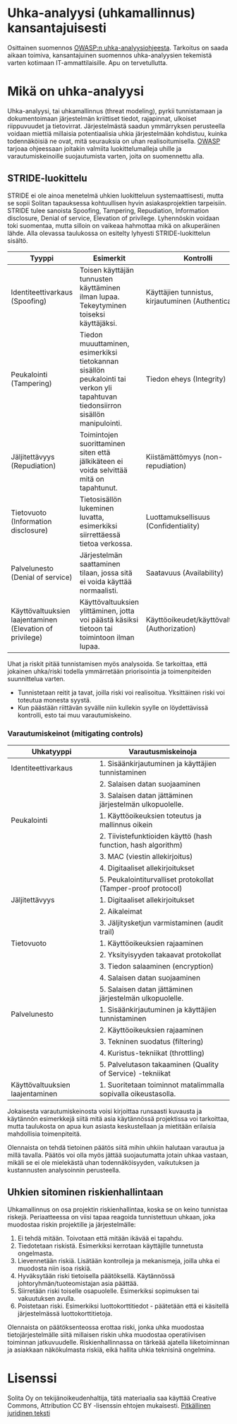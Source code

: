 # Uhka-analyysi (uhkamallinnus) kansantajuisesti

Osittainen suomennos [OWASP:n uhka-analyysiohjeesta](https://www.owasp.org/index.php/Application_Threat_Modeling). Tarkoitus on saada aikaan toimiva, kansantajuinen suomennos uhka-analyysien tekemistä varten kotimaan IT-ammattilaisille. Apu on tervetullutta.


# Mikä on uhka-analyysi 

Uhka-analyysi, tai uhkamallinnus (threat modeling), pyrkii tunnistamaan ja dokumentoimaan järjestelmän kriittiset tiedot, rajapinnat, ulkoiset riippuvuudet ja tietovirrat. Järjestelmästä saadun ymmärryksen perusteella voidaan miettiä millaisia 
potentiaalisia uhkia järjestelmään kohdistuu, kuinka todennäköisiä ne ovat, mitä seurauksia on uhan realisoitumisella. [OWASP](https://www.owasp.org) tarjoaa ohjeessaan joitakin valmiita luokittelumalleja uhille ja varautumiskeinoille
suojautumista varten, joita on suomennettu alla.

## STRIDE-luokittelu

STRIDE ei ole ainoa menetelmä uhkien luokitteluun systemaattisesti, mutta se sopii Solitan tapauksessa kohtuullisen hyvin asiakasprojektien tarpeisiin. STRIDE tulee sanoista Spoofing, Tampering, Repudiation, Information disclosure, Denial of service, Elevation of privilege. Lyhennöskin voidaan toki suomentaa, mutta silloin on vaikeaa hahmottaa mikä on alkuperäinen lähde. Alla olevassa taulukossa on esitelty lyhyesti STRIDE-luokittelun sisältö.


| Tyyppi                 | Esimerkit                                                       | Kontrolli                         |
|------------------------|-----------------------------------------------------------------|-----------------------------------|
|Identiteettivarkaus (Spoofing) | Toisen käyttäjän tunnusten käyttäminen ilman lupaa. Tekeytyminen toiseksi käyttäjäksi. | Käyttäjien tunnistus, kirjautuminen (Authentication) |
|Peukalointi (Tampering) | Tiedon muuuttaminen, esimerkiksi tietokannan sisällön peukalointi tai verkon yli tapahtuvan tiedonsiirron sisällön manipulointi. | Tiedon eheys (Integrity) |
|Jäljitettävyys (Repudiation) | Toimintojen suorittaminen siten että jälkikäteen ei voida selvittää mitä on tapahtunut. | Kiistämättömyys (non-repudiation) |  
|Tietovuoto (Information disclosure) | Tietosisällön lukeminen luvatta, esimerkiksi siirrettäessä tietoa verkossa. | Luottamuksellisuus  (Confidentiality) |
|Palvelunesto (Denial of service) | Järjestelmän saattaminen tilaan, jossa sitä ei voida käyttää normaalisti. | Saatavuus (Availability) | 
|Käyttövaltuuksien laajentaminen (Elevation of privilege) | Käyttövaltuuksien ylittäminen, jotta voi päästä käsiksi tietoon tai toimintoon ilman lupaa.| Käyttöoikeudet/käyttövaltuudet (Authorization) | 


Uhat ja riskit pitää tunnistamisen myös analysoida. Se tarkoittaa, että jokainen uhka/riski todella ymmärretään priorisointia ja toimenpiteiden suunnittelua varten.
* Tunnistetaan reitit ja tavat, joilla riski voi realisoitua. Yksittäinen riski voi toteutua monesta syystä.
* Kun päästään riittävän syvälle niin kullekin syylle on löydettävissä kontrolli, esto tai muu varautumiskeino.

### Varautumiskeinot (mitigating controls)

| Uhkatyyppi | Varautusmiskeinoja |
|------------|--------------------|
|Identiteettivarkaus | 1. Sisäänkirjautuminen ja käyttäjien tunnistaminen |
|                    | 2. Salaisen datan suojaaminen |
|                    | 3. Salaisen datan jättäminen järjestelmän ulkopuolelle. |
|Peukalointi | 1. Käyttöoikeuksien toteutus ja mallinnus oikein |
|            | 2. Tiivistefunktioiden käyttö (hash function, hash algorithm) |
|            | 3. MAC (viestin allekirjoitus) |
|            | 4. Digitaaliset allekirjoitukset |
|            | 5. Peukalointiturvalliset protokollat (Tamper-proof protocol) |
|Jäljitettävyys | 1. Digitaaliset allekirjoitukset |
|               | 2. Aikaleimat |
|               | 3. Jäljitysketjun varmistaminen (audit trail) |
|Tietovuoto | 1. Käyttöoikeuksien rajaaminen |
|           | 2. Yksityisyyden takaavat protokollat |
|           | 3. Tiedon salaaminen (encryption) |
|           | 4. Salaisen datan suojaaminen |
|           | 5. Salaisen datan jättäminen järjestelmän ulkopuolelle. |
|Palvelunesto | 1. Sisäänkirjautuminen ja käyttäjien tunnistaminen |
|             | 2. Käyttöoikeuksien rajaaminen |
|             | 3. Tekninen suodatus (filtering) |
|             | 4. Kuristus-tekniikat (throttling) |
|             | 5. Palvelutason takaaminen (Quality of Service) -tekniikat |
|Käyttövaltuuksien laajentaminen | 1. Suoritetaan toiminnot matalimmalla sopivalla oikeustasolla. |

Jokaisesta varautumiskeinosta voisi kirjoittaa runsaasti kuvausta ja käytännön esimerkkejä siitä mitä asia käytännössä projektissa voi tarkoittaa, mutta taulukosta on apua kun asiasta keskustellaan ja mietitään erilaisia mahdollisia toimenpiteitä.

Olennaista on tehdä tietoinen päätös siitä mihin uhkiin halutaan varautua ja millä tavalla. Päätös voi olla myös jättää suojautumatta jotain uhkaa vastaan, mikäli se ei ole mielekästä 
uhan todennäköisyyden, vaikutuksen ja kustannusten analysoinnin perusteella.

## Uhkien sitominen riskienhallintaan

Uhkamallinnus on osa projektin riskienhallintaa, koska se on keino tunnistaa riskejä. Periaatteessa on viisi tapaa reagoida tunnistettuun uhkaan, joka muodostaa riskin projektille ja järjestelmälle:

1. Ei tehdä mitään. Toivotaan että mitään ikävää ei tapahdu.
2. Tiedotetaan riskistä. Esimerkiksi kerrotaan käyttäjille tunnetusta ongelmasta.
3. Lievennetään riskiä. Lisätään kontrolleja ja mekanismeja, joilla uhka ei muodosta niin isoa riskiä.
4. Hyväksytään riski tietoisella päätöksellä. Käytännössä johtoryhmän/tuoteomistajan asia päättää.
5. Siirretään riski toiselle osapuolelle. Esimerkiksi sopimuksen tai vakuutuksen avulla.
6. Poistetaan riski. Esimerkiksi luottokorttitiedot - päätetään että ei käsitellä järjestelmässä luottokorttitietoja.

Olennaista on päätöksenteossa erottaa riski, jonka uhka muodostaa tietojärjestelmälle siitä millaisen riskin uhka muodostaa operatiivisen toiminnan jatkuvuudelle. Riskienhallinnassa on tärkeää ajatella liiketoiminnan ja asiakkaan näkökulmasta riskiä, eikä hallita uhkia teknisinä ongelmina.



# Lisenssi

Solita Oy on tekijänoikeudenhaltija, tätä materiaalia saa käyttää Creative Commons, Attribution CC BY -lisenssin ehtojen mukaisesti.
[Pitkällinen juridinen teksti](/LICENSE)



 




